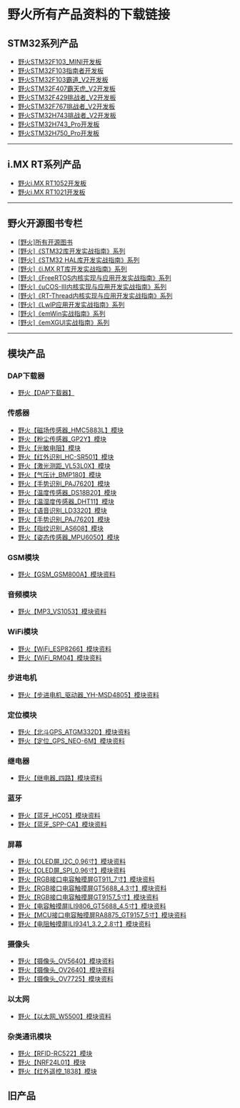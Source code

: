 # 野火所有产品资料的下载链接
## STM32系列产品
* [野火STM32F103_MINI开发板](https://github.com/WildFire-Git/products/wiki/%E9%87%8E%E7%81%ABSTM32F103_MINI%E5%BC%80%E5%8F%91%E6%9D%BF)
* [野火STM32F103指南者开发板](https://github.com/WildFire-Git/products/wiki/%E9%87%8E%E7%81%ABSTM32F103%E6%8C%87%E5%8D%97%E8%80%85%E5%BC%80%E5%8F%91%E6%9D%BF)
* [野火STM32F103霸道_V2开发板](https://github.com/WildFire-Git/products/wiki/%E9%87%8E%E7%81%ABSTM32F103%E9%9C%B8%E9%81%93_V2%E5%BC%80%E5%8F%91%E6%9D%BF)
* [野火STM32F407霸天虎_V2开发板](https://github.com/WildFire-Git/products/wiki/%E9%87%8E%E7%81%ABSTM32F407%E9%9C%B8%E5%A4%A9%E8%99%8E_V2%E5%BC%80%E5%8F%91%E6%9D%BF)
* [野火STM32F429挑战者_V2开发板](https://github.com/WildFire-Git/products/wiki/%E9%87%8E%E7%81%ABSTM32F429%E6%8C%91%E6%88%98%E8%80%85_V2%E5%BC%80%E5%8F%91%E6%9D%BF)
* [野火STM32F767挑战者_V2开发板](https://github.com/WildFire-Git/products/wiki/%E9%87%8E%E7%81%ABSTM32F767%E6%8C%91%E6%88%98%E8%80%85_V2%E5%BC%80%E5%8F%91%E6%9D%BF)
* [野火STM32H743挑战者_V2开发板](https://github.com/WildFire-Git/products/wiki/%E9%87%8E%E7%81%ABSTM32H743%E6%8C%91%E6%88%98%E8%80%85_V2%E5%BC%80%E5%8F%91%E6%9D%BF)
* [野火STM32H743_Pro开发板](https://github.com/WildFire-Git/products/wiki/%E9%87%8E%E7%81%ABSTM32H743_Pro%E5%BC%80%E5%8F%91%E6%9D%BF)
* [野火STM32H750_Pro开发板](https://github.com/WildFire-Git/products/wiki/%E9%87%8E%E7%81%ABSTM32H750_Pro%E5%BC%80%E5%8F%91%E6%9D%BF)

***

## i.MX RT系列产品
* [野火i.MX RT1052开发板](https://github.com/WildFire-Git/products/wiki/%E9%87%8E%E7%81%ABi.MX-RT1052%E5%BC%80%E5%8F%91%E6%9D%BF)
* [野火i.MX RT1021开发板](https://github.com/WildFire-Git/products/wiki/%E9%87%8E%E7%81%ABi.MX-RT1052%E5%BC%80%E5%8F%91%E6%9D%BF)

***

## 野火开源图书专栏
* [[野火]所有开源图书](https://github.com/WildFire-Git/products/wiki/%5B%E9%87%8E%E7%81%AB%5D%E6%89%80%E6%9C%89%E5%BC%80%E6%BA%90%E5%9B%BE%E4%B9%A6)
* [[野火]《STM32库开发实战指南》系列](https://github.com/WildFire-Git/products/wiki/%5B%E9%87%8E%E7%81%AB%5D%E3%80%8ASTM32%E5%BA%93%E5%BC%80%E5%8F%91%E5%AE%9E%E6%88%98%E6%8C%87%E5%8D%97%E3%80%8B%E7%B3%BB%E5%88%97)
* [[野火]《STM32 HAL库开发实战指南》系列](https://github.com/WildFire-Git/products/wiki/%5B%E9%87%8E%E7%81%AB%5D%E3%80%8ASTM32-HAL%E5%BA%93%E5%BC%80%E5%8F%91%E5%AE%9E%E6%88%98%E6%8C%87%E5%8D%97%E3%80%8B%E7%B3%BB%E5%88%97)
* [[野火]《i.MX RT库开发实战指南》系列](https://github.com/WildFire-Git/products/wiki/%5B%E9%87%8E%E7%81%AB%5D%E3%80%8Ai.MX-RT%E5%BA%93%E5%BC%80%E5%8F%91%E5%AE%9E%E6%88%98%E6%8C%87%E5%8D%97%E3%80%8B%E7%B3%BB%E5%88%97)
* [[野火]《FreeRTOS内核实现与应用开发实战指南》系列](https://github.com/WildFire-Git/products/wiki/%5B%E9%87%8E%E7%81%AB%5D%E3%80%8AFreeRTOS%E5%86%85%E6%A0%B8%E5%AE%9E%E7%8E%B0%E4%B8%8E%E5%BA%94%E7%94%A8%E5%BC%80%E5%8F%91%E5%AE%9E%E6%88%98%E6%8C%87%E5%8D%97%E3%80%8B%E7%B3%BB%E5%88%97)
* [[野火]《uCOS-III内核实现与应用开发实战指南》系列](https://github.com/WildFire-Git/products/wiki/%5B%E9%87%8E%E7%81%AB%5D%E3%80%8AuCOS-III%E5%86%85%E6%A0%B8%E5%AE%9E%E7%8E%B0%E4%B8%8E%E5%BA%94%E7%94%A8%E5%BC%80%E5%8F%91%E5%AE%9E%E6%88%98%E6%8C%87%E5%8D%97%E3%80%8B%E7%B3%BB%E5%88%97)
* [[野火]《RT-Thread内核实现与应用开发实战指南》系列](https://github.com/WildFire-Git/products/wiki/%5B%E9%87%8E%E7%81%AB%5D%E3%80%8ART-Thread%E5%86%85%E6%A0%B8%E5%AE%9E%E7%8E%B0%E4%B8%8E%E5%BA%94%E7%94%A8%E5%BC%80%E5%8F%91%E5%AE%9E%E6%88%98%E6%8C%87%E5%8D%97%E3%80%8B%E7%B3%BB%E5%88%97)
* [[野火]《LwIP应用开发实战指南》系列](https://github.com/WildFire-Git/products/wiki/%5B%E9%87%8E%E7%81%AB%5D%E3%80%8ALwIP%E5%BA%94%E7%94%A8%E5%BC%80%E5%8F%91%E5%AE%9E%E6%88%98%E6%8C%87%E5%8D%97%E3%80%8B%E7%B3%BB%E5%88%97)
* [[野火]《emWin实战指南》系列](https://github.com/WildFire-Git/products/wiki/%5B%E9%87%8E%E7%81%AB%5D%E3%80%8AemWin%E5%AE%9E%E6%88%98%E6%8C%87%E5%8D%97%E3%80%8B%E7%B3%BB%E5%88%97)
* [[野火]《emXGUI实战指南》系列](https://github.com/WildFire-Git/products/wiki/%5B%E9%87%8E%E7%81%AB%5D%E3%80%8AemXGUI%E5%AE%9E%E6%88%98%E6%8C%87%E5%8D%97%E3%80%8B%E7%B3%BB%E5%88%97)

***

## 模块产品
### DAP下载器
* [野火【DAP下载器】](https://github.com/WildFire-Git/products/wiki/%E9%87%8E%E7%81%AB%E3%80%90DAP%E4%B8%8B%E8%BD%BD%E5%99%A8%E3%80%91)
### 传感器
* [野火【磁场传感器_HMC5883L】模块](https://github.com/WildFire-Git/products/wiki/%E9%87%8E%E7%81%AB%E3%80%90%E7%A3%81%E5%9C%BA%E4%BC%A0%E6%84%9F%E5%99%A8_HMC5883L%E3%80%91%E6%A8%A1%E5%9D%97)
* [野火【粉尘传感器_GP2Y】模块](https://github.com/WildFire-Git/products/wiki/%E9%87%8E%E7%81%AB%E3%80%90%E7%B2%89%E5%B0%98%E4%BC%A0%E6%84%9F%E5%99%A8_GP2Y%E3%80%91%E6%A8%A1%E5%9D%97)
* [野火【光敏电阻】模块](https://github.com/WildFire-Git/products/wiki/%E9%87%8E%E7%81%AB%E3%80%90%E5%85%89%E6%95%8F%E7%94%B5%E9%98%BB%E3%80%91%E6%A8%A1%E5%9D%97)
* [野火【红外识别_HC-SR501】模块](https://github.com/WildFire-Git/products/wiki/%E9%87%8E%E7%81%AB%E3%80%90%E7%BA%A2%E5%A4%96%E8%AF%86%E5%88%AB_HC-SR501%E3%80%91%E6%A8%A1%E5%9D%97)
* [野火【激光测距_VL53L0X】模块](https://github.com/WildFire-Git/products/wiki/%E9%87%8E%E7%81%AB%E3%80%90%E6%BF%80%E5%85%89%E6%B5%8B%E8%B7%9D_VL53L0X%E3%80%91%E6%A8%A1%E5%9D%97)
* [野火【气压计_BMP180】模块](https://github.com/WildFire-Git/products/wiki/%E9%87%8E%E7%81%AB%E3%80%90%E6%B0%94%E5%8E%8B%E8%AE%A1_BMP180%E3%80%91%E6%A8%A1%E5%9D%97)
* [野火【手势识别_PAJ7620】模块](https://github.com/WildFire-Git/products/wiki/%E9%87%8E%E7%81%AB%E3%80%90%E6%89%8B%E5%8A%BF%E8%AF%86%E5%88%AB_PAJ7620%E3%80%91%E6%A8%A1%E5%9D%97)
* [野火【温度传感器_DS18B20】模块](https://github.com/WildFire-Git/products/wiki/%E9%87%8E%E7%81%AB%E3%80%90%E6%B8%A9%E5%BA%A6%E4%BC%A0%E6%84%9F%E5%99%A8_DS18B20%E3%80%91%E6%A8%A1%E5%9D%97)
* [野火【温湿度传感器_DHT11】模块](https://github.com/WildFire-Git/products/wiki/%E9%87%8E%E7%81%AB%E3%80%90%E6%B8%A9%E6%B9%BF%E5%BA%A6%E4%BC%A0%E6%84%9F%E5%99%A8_DHT11%E3%80%91%E6%A8%A1%E5%9D%97)
* [野火【语音识别_LD3320】模块](https://github.com/WildFire-Git/products/wiki/%E9%87%8E%E7%81%AB%E3%80%90%E8%AF%AD%E9%9F%B3%E8%AF%86%E5%88%AB_LD3320%E3%80%91%E6%A8%A1%E5%9D%97)
* [野火【手势识别_PAJ7620】模块](https://github.com/WildFire-Git/products/wiki/%E9%87%8E%E7%81%AB%E3%80%90%E6%89%8B%E5%8A%BF%E8%AF%86%E5%88%AB_PAJ7620%E3%80%91%E6%A8%A1%E5%9D%97)
* [野火【指纹识别_AS608】模块](https://github.com/WildFire-Git/products/wiki/%E9%87%8E%E7%81%AB%E3%80%90%E6%8C%87%E7%BA%B9%E8%AF%86%E5%88%AB_AS608%E3%80%91%E6%A8%A1%E5%9D%97)
* [野火【姿态传感器_MPU6050】模块](https://github.com/WildFire-Git/products/wiki/%E9%87%8E%E7%81%AB%E3%80%90%E5%A7%BF%E6%80%81%E4%BC%A0%E6%84%9F%E5%99%A8_MPU6050%E3%80%91%E6%A8%A1%E5%9D%97)
### GSM模块
* [野火【GSM_GSM800A】模块资料](https://github.com/WildFire-Git/products/wiki/%E9%87%8E%E7%81%AB%E3%80%90GSM_GSM800A%E3%80%91%E6%A8%A1%E5%9D%97%E8%B5%84%E6%96%99)
### 音频模块
* [野火【MP3_VS1053】模块资料](https://github.com/WildFire-Git/products/wiki/%E9%87%8E%E7%81%AB%E3%80%90MP3_VS1053%E3%80%91%E6%A8%A1%E5%9D%97%E8%B5%84%E6%96%99)
### WiFi模块
* [野火【WiFi_ESP8266】模块资料](https://github.com/WildFire-Git/products/wiki/%E9%87%8E%E7%81%AB%E3%80%90WiFi_ESP8266%E3%80%91%E6%A8%A1%E5%9D%97%E8%B5%84%E6%96%99)
* [野火【WiFi_RM04】模块资料](https://github.com/WildFire-Git/products/wiki/%E9%87%8E%E7%81%AB%E3%80%90WiFi_RM04%E3%80%91%E6%A8%A1%E5%9D%97%E8%B5%84%E6%96%99)
### 步进电机
* [野火【步进电机_驱动器_YH-MSD4805】模块资料](https://github.com/WildFire-Git/products/wiki/%E9%87%8E%E7%81%AB%E3%80%90%E6%AD%A5%E8%BF%9B%E7%94%B5%E6%9C%BA_%E9%A9%B1%E5%8A%A8%E5%99%A8_YH-MSD4805%E3%80%91%E6%A8%A1%E5%9D%97%E8%B5%84%E6%96%99)
### 定位模块
* [野火【北斗GPS_ATGM332D】模块资料](https://github.com/WildFire-Git/products/wiki/%E9%87%8E%E7%81%AB%E3%80%90%E5%8C%97%E6%96%97GPS_ATGM332D%E3%80%91%E6%A8%A1%E5%9D%97%E8%B5%84%E6%96%99)
* [野火【定位_GPS_NEO-6M】模块资料](https://github.com/WildFire-Git/products/wiki/%E9%87%8E%E7%81%AB%E3%80%90%E5%AE%9A%E4%BD%8D_GPS_NEO-6M%E3%80%91%E6%A8%A1%E5%9D%97%E8%B5%84%E6%96%99)
### 继电器
* [野火【继电器_四路】模块资料](https://github.com/WildFire-Git/products/wiki/%E9%87%8E%E7%81%AB%E3%80%90%E7%BB%A7%E7%94%B5%E5%99%A8_%E5%9B%9B%E8%B7%AF%E3%80%91%E6%A8%A1%E5%9D%97%E8%B5%84%E6%96%99)
### 蓝牙
* [野火【蓝牙_HC05】模块资料](https://github.com/WildFire-Git/products/wiki/%E9%87%8E%E7%81%AB%E3%80%90%E8%93%9D%E7%89%99_HC05%E3%80%91%E6%A8%A1%E5%9D%97%E8%B5%84%E6%96%99)
* [野火【蓝牙_SPP-CA】模块资料](https://github.com/WildFire-Git/products/wiki/%E9%87%8E%E7%81%AB%E3%80%90%E8%93%9D%E7%89%99_SPP-CA%E3%80%91%E6%A8%A1%E5%9D%97%E8%B5%84%E6%96%99)
### 屏幕
* [野火【OLED屏_I2C_0.96寸】模块资料](https://github.com/WildFire-Git/products/wiki/%E9%87%8E%E7%81%AB%E3%80%90OLED%E5%B1%8F_I2C_0.96%E5%AF%B8%E3%80%91%E6%A8%A1%E5%9D%97%E8%B5%84%E6%96%99)
* [野火【OLED屏_SPI_0.96寸】模块资料](https://github.com/WildFire-Git/products/wiki/%E9%87%8E%E7%81%AB%E3%80%90OLED%E5%B1%8F_SPI_0.96%E5%AF%B8%E3%80%91%E6%A8%A1%E5%9D%97%E8%B5%84%E6%96%99)
* [野火【RGB接口电容触摸屏GT911_7寸】模块资料](https://github.com/WildFire-Git/products/wiki/%E9%87%8E%E7%81%AB%E3%80%90RGB%E6%8E%A5%E5%8F%A3%E7%94%B5%E5%AE%B9%E8%A7%A6%E6%91%B8%E5%B1%8FGT911_7%E5%AF%B8%E3%80%91%E6%A8%A1%E5%9D%97%E8%B5%84%E6%96%99)
* [野火【RGB接口电容触摸屏GT5688_4.3寸】模块资料](https://github.com/WildFire-Git/products/wiki/%E9%87%8E%E7%81%AB%E3%80%90RGB%E6%8E%A5%E5%8F%A3%E7%94%B5%E5%AE%B9%E8%A7%A6%E6%91%B8%E5%B1%8FGT5688_4.3%E5%AF%B8%E3%80%91%E6%A8%A1%E5%9D%97%E8%B5%84%E6%96%99)
* [野火【RGB接口电容触摸屏GT9157_5寸】模块资料](https://github.com/WildFire-Git/products/wiki/%E9%87%8E%E7%81%AB%E3%80%90RGB%E6%8E%A5%E5%8F%A3%E7%94%B5%E5%AE%B9%E8%A7%A6%E6%91%B8%E5%B1%8FGT9157_5%E5%AF%B8%E3%80%91%E6%A8%A1%E5%9D%97%E8%B5%84%E6%96%99)
* [野火【电容触摸屏ILI9806_GT5688_4.5寸】模块资料](https://github.com/WildFire-Git/products/wiki/%E9%87%8E%E7%81%AB%E3%80%90%E7%94%B5%E5%AE%B9%E8%A7%A6%E6%91%B8%E5%B1%8FILI9806_GT5688_4.5%E5%AF%B8%E3%80%91%E6%A8%A1%E5%9D%97%E8%B5%84%E6%96%99)
* [野火【MCU接口电容触摸屏RA8875_GT9157_5寸】模块资料](https://github.com/WildFire-Git/products/wiki/%E9%87%8E%E7%81%AB%E3%80%90MCU%E6%8E%A5%E5%8F%A3%E7%94%B5%E5%AE%B9%E8%A7%A6%E6%91%B8%E5%B1%8FRA8875_GT9157_5%E5%AF%B8%E3%80%91%E6%A8%A1%E5%9D%97%E8%B5%84%E6%96%99)
* [野火【电阻触摸屏ILI9341_3.2_2.8寸】模块资料](https://github.com/WildFire-Git/products/wiki/%E9%87%8E%E7%81%AB%E3%80%90%E7%94%B5%E9%98%BB%E8%A7%A6%E6%91%B8%E5%B1%8FILI9341_3.2_2.8%E5%AF%B8%E3%80%91%E6%A8%A1%E5%9D%97%E8%B5%84%E6%96%99)
### 摄像头
* [野火【摄像头_OV5640】模块资料](https://github.com/WildFire-Git/products/wiki/%E9%87%8E%E7%81%AB%E3%80%90%E6%91%84%E5%83%8F%E5%A4%B4_OV5640%E3%80%91%E6%A8%A1%E5%9D%97%E8%B5%84%E6%96%99)
* [野火【摄像头_OV2640】模块资料](https://github.com/WildFire-Git/products/wiki/%E9%87%8E%E7%81%AB%E3%80%90%E6%91%84%E5%83%8F%E5%A4%B4_OV2640%E3%80%91%E6%A8%A1%E5%9D%97%E8%B5%84%E6%96%99)
* [野火【摄像头_OV7725】模块资料](https://github.com/WildFire-Git/products/wiki/%E9%87%8E%E7%81%AB%E3%80%90%E6%91%84%E5%83%8F%E5%A4%B4_OV7725%E3%80%91%E6%A8%A1%E5%9D%97%E8%B5%84%E6%96%99)
### 以太网
* [野火【以太网_W5500】模块资料](https://github.com/WildFire-Git/products/wiki/%E9%87%8E%E7%81%AB%E3%80%90%E4%BB%A5%E5%A4%AA%E7%BD%91_W5500%E3%80%91%E6%A8%A1%E5%9D%97%E8%B5%84%E6%96%99)

### 杂类通讯模块
* [野火【RFID-RC522】模块](https://github.com/WildFire-Git/products/wiki/%E9%87%8E%E7%81%AB%E3%80%90RFID-RC522%E3%80%91%E6%A8%A1%E5%9D%97)
* [野火【NRF24L01】模块](https://github.com/WildFire-Git/products/wiki/%E9%87%8E%E7%81%AB%E3%80%90NRF24L01%E3%80%91%E6%A8%A1%E5%9D%97)
* [野火【红外遥控_1838】模块](https://github.com/WildFire-Git/products/wiki/%E9%87%8E%E7%81%AB%E3%80%90%E7%BA%A2%E5%A4%96%E9%81%A5%E6%8E%A7_1838%E3%80%91%E6%A8%A1%E5%9D%97)

## 旧产品

